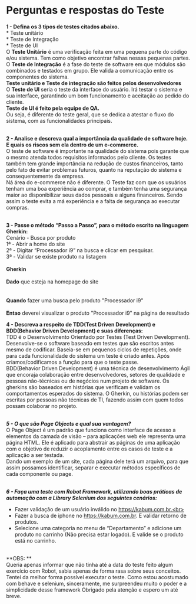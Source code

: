 <h1>Perguntas e respostas do Teste</h1>

**1 - Defina os 3 tipos de testes citados abaixo.**<br>
    * Teste unitário<br>
    * Teste de Integração<br>
    * Teste de UI<br>
    O **Teste Unitário** é uma verificação feita em uma pequena parte do código e/ou sistema. Tem como objetivo encontrar
falhas nessas pequenas partes.<br>
    O **Teste de Integração** é a fase do teste de software em que módulos são combinados e testados em grupo. Ele valida a
comunicação entre os componentes do sistema.<br>
    **Teste unitário e Teste de integração são feitos pelos desenvolvedores**<br>
    O **Teste de UI** seria o teste da interface do usuário. Irá testar o sistema e sua interface, garantindo um bom
funcionamento e aceitação ao pedido do cliente.<br>
    **Teste de UI é feito pela equipe de QA.**<br>
Ou seja, é diferente do teste geral, que se dedica a atestar o fluxo do sistema, com as funcionalidades principais.<br><br>

**2 - Analise e descreva qual a importância da qualidade de software hoje. E quais os riscos sem ela dentro de um e-commerce.**<br>
    O teste de software é importante na qualidade do sistema pois garante que o mesmo atenda todos requisitos informados
pelo cliente. Os testes também tem grande importância na redução de custos financeiros, tanto pelo fato de evitar
problemas futuros, quanto na reputação do sistema e consequentemente da empresa.<br>
    Ná área do e-commerce não é diferente. O Teste faz com que os usuários tenham uma boa experiência ao comprar, e também
tenha uma segurança maior ao disponibilizar seus dados pessoais e alguns financeiros. Sendo assim o teste evita a má experiência
e a falta de segurança ao executar compras.<br><br>

**3 - Passe o método “Passo a Passo”, para o método escrito na linguagem Gherkin:**<br>
    Cenário - Busca por produto<br>
    1ª - Abrir a home do site<br>
    2ª - Digitar “Processador i9” na busca e clicar em pesquisar.<br>
    3ª - Validar se existe produto na listagem<br><br>
    **Gherkin**<br><br>
    **Dado** que esteja na homepage do site<br><br><br>
    **Quando** fazer uma busca pelo produto "Processador i9"<br><br>
    **Entao** deverei visualizar o produto "Processador i9" na página de resultado<br>

**4 - Descreva a respeito de TDD(Test Driven Development) e BDD(Behavior Driven Development) e suas diferenças:**<br>
    TDD é o Desenvolvimento Orientado por Testes (Test Driven Development). Desenvolve-se o software baseado em testes
que são escritos antes mesmo de codificar.
Baseia-se em pequenos ciclos de repetições, onde para cada funcionalidade do sistema um teste é criado antes. Após
criamos/codificamos a função para que o teste passe.<br>
    BDD(Behavior Driven Development) é uma técnica de desenvolvimento Ágil que encoraja colaboração entre desenvolvedores,
setores de qualidade e pessoas não-técnicas ou de negócios num projeto de software. Os gherkins são baseados em histórias
que verificam e validam os comportamentos esperados do sistema. O Gherkin, ou histórias podem ser escritas por pessoas
não técnicas de TI, fazendo assim com quem todos possam colaborar no projeto.<br><br>

***5 - O que são Page Objects e qual sua vantagem?***<br>
    O Page Object é um padrão que funciona como interface de acesso a elementos da camada de visão – para aplicações web
ele representa uma página HTML. Ele é aplicado para abstrair as páginas de uma aplicação com o objetivo de reduzir o
acoplamento entre os casos de teste e a aplicação a ser testada.<br>
    Dando um exemplo de um site, cada página dele terá um arquivo, para que assim possamos identificar, separar e
executar métodos específicos de cada componente ou page.<br><br>

***6 - Faça uma teste com Robot Framework, utilizando boas práticas de automação com a Library Selenium dos seguintes cenários:***<br>
- Fazer validação de um usuário inválido no https://kabum.com.br.<br>
- Fazer a busca de iphone no https://kabum.com.br. E validar retorno de produtos.<br>
- Selecione uma categoria no menu de “Departamento” e adicione um produto no
carrinho (Não precisa estar logado). E valide se o produto está no carrinho.<br><br>


**OBS: **<br>
Queria apenas informar que não tinha até a data do teste feito algum exercício com Robot, sabia apenas de forma rasa
sobre seus conceitos.
Tentei da melhor forma possível executar o teste.
Como estou acostumado com behave e selenium, sinceramente, me surpreendeu muito o poder e a simplicidade desse framework
Obrigado pela atenção e espero um até breve.
